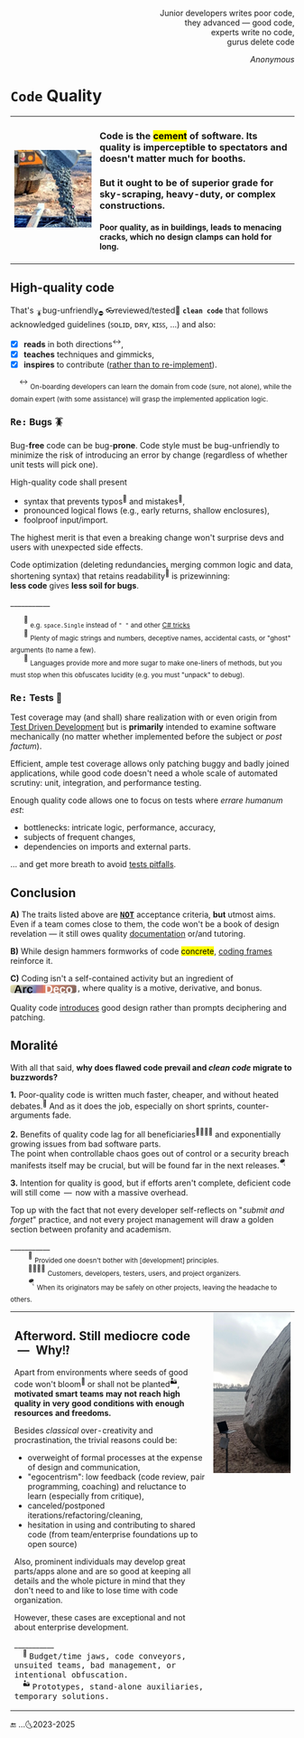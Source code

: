 <p dir="rtl">,Junior developers writes poor code<br/>
,they advanced &mdash; good code<br/>
,experts write no code<br/>
gurus delete code<br/></p>
<p dir="rtl"><i>Anonymous</i></p>

# `Code` Quality 

<table><tr></tr><tr valign="center"><td width=30%>
  <picture><img src="../../../_rsc/_img/photo/misc/pour_concrete.jpg" alt="&nbsp;pouring concrete" title="&nbsp;Image credit: jkcement.com&#013;&#010;(for illustration purposes only)" /></picture>
</td><td>
  
### Code is the <mark>cement</mark> of software. Its quality is imperceptible to spectators and doesn't matter much for booths.

### But it ought to be of superior grade for sky-scraping, heavy-duty, or complex constructions.

#### Poor quality, as in buildings, leads to menacing cracks, which no design clamps can hold for long.

</td></tr></table>

## High-quality code

That's <sub>🪳</sub>bug-unfriendly<sub>⛔</sub> 👓reviewed/tested🧪 **`clean code`** that follows acknowledged guidelines (ꜱᴏʟɪᴅ, ᴅʀʏ, ᴋɪꜱꜱ, ...) and also:

+ [x] **reads** in both directions<sup>↔️</sup>,
+ [x] **teaches** techniques and gimmicks,
+ [x] **inspires** to contribute (<ins>rather than to re-implement</ins>).

&nbsp; &nbsp; <sup>↔️</sup> <sub>On-boarding developers can learn the domain from code (sure, not alone), while the domain expert (with some assistance) will grasp the implemented application logic.</sub>

### <samp>Re:</samp> Bugs 🪳

Bug-**free** code can be bug-**prone**. Code style must be bug-unfriendly to minimize the risk of introducing an error by change (regardless of whether unit tests will pick one).

High-quality code shall present

+ syntax that prevents typos<sup>🎼</sup> and mistakes<sup>🥎</sup>,
+ pronounced logical flows (e.g., early returns, shallow enclosures),
+ foolproof input/import.

The highest merit is that even a breaking change won't surprise devs and users with unexpected side effects.

Code optimization (deleting redundancies, merging common logic and data, shortening syntax) that retains readability<sup>📖</sup> is prizewinning:\
**less code** gives **less soil for bugs**.

\___________

&nbsp; &nbsp; &nbsp; <sup>🎼</sup> <sub>e.g. `space.Single` instead of `" "` and other [C# tricks](../../../.net/README+/cs-hints.md)</sub>\
&nbsp; &nbsp; &nbsp; <sup>🥎</sup> <sub>Plenty of magic strings and numbers, deceptive names, accidental casts, or "ghost" arguments (to name a few).</sub>\
&nbsp; &nbsp; &nbsp; <sup>📖</sup> <sub>Languages provide more and more sugar to make one-liners of methods, but you must stop when this obfuscates lucidity (e.g. you must "unpack" to debug).</sub>

### <samp>Re:</samp> Tests 🧪

Test coverage may (and shall) share realization with or even origin from [Test Driven Development](../../tests/) but is **primarily** intended to examine software mechanically 
(no matter whether implemented before the subject or _post factum_).

Efficient, ample test coverage allows only patching buggy and badly joined applications, while good code doesn't need a whole scale of automated scrutiny: unit, integration, and performance testing.

Enough quality code allows one to focus on tests where _errare humanum est_:

* bottlenecks: intricate logic, performance, accuracy,
* subjects of frequent changes,
* dependencies on imports and external parts.

... and get more breath to avoid [tests pitfalls](../../tests/asQA/README+/QA_tests-pitfalls.md).

## Conclusion

**A)** The traits listed above are <samp><b><ins>NOT</ins></b></samp> acceptance criteria, **but** utmost aims. 
Even if a team comes close to them, the code won't be a book of design revelation — it still owes quality [documentation](../../docu) or/and tutoring.

**B)** While design hammers formworks of code <mark>concrete</mark>, [coding frames](https://github.com/Kyriosity/use-dev/tree/main/README%2B/frames) reinforce it.

**C)** Coding isn't a self-contained activity but an ingredient of <sub>[![Arc Deco.](../../../_rsc/_img/ArcDeco/ArcDeco-bar-14px_rounded.png)](../../../software/ArcDeco/README.md)</sub>&thinsp;, 
where quality is a motive, derivative, and bonus.

Quality code <ins>introduces</ins> good design rather than prompts deciphering and patching.


## Moralité

With all that said, **why does flawed code prevail and _clean code_ migrate to buzzwords?**

**1.** Poor-quality code is written much faster, cheaper, and without heated debates.<sup>🥴</sup> And as it does the job, especially on short sprints, counter-arguments fade.

**2.** Benefits of quality code lag for all beneficiaries<sup>:family_man_woman_boy_boy:</sup> and exponentially growing issues from bad software parts.\
The point when controllable chaos goes out of control or a security breach manifests itself may be crucial, but will be found far in the next releases.<sup>:parachute:</sup>

**3.** Intention for quality is good, but if efforts aren't complete, deficient code will still come &thinsp;&mdash;&thinsp; now with a massive overhead. 

Top up with the fact that not every developer self-reflects on "_submit and forget_" practice, and not every project management will draw a golden section between profanity and academism. 

\___________\
&nbsp; &nbsp; &nbsp; &nbsp; <sup>🥴</sup>&nbsp;<sub>Provided one doesn't bother with [development] principles.</sub>\
&nbsp; &nbsp; &nbsp; &nbsp; <sup>:family_man_woman_boy_boy:</sup>&nbsp;<sub>Customers, developers, testers, users, and project organizers.</sub>\
&nbsp; &nbsp; &nbsp; &nbsp; <sup>:parachute:</sup>&nbsp;<sub>When its originators may be safely on other projects, leaving the headache to others.</sub>

<table><tr></tr><tr valign="top"><td>

## Afterword. Still mediocre code &nbsp;&mdash;&nbsp; Why<samp>⁉️</samp>

Apart from environments where seeds of good code won't bloom<sup>:wilted_flower:</sup> or shall not be planted<sup>:desert:</sup>, 
**motivated smart teams may not reach high quality in very good conditions with enough resources and freedoms.**

Besides _classical_ over-creativity and procrastination, the trivial reasons could be:

+ overweight of formal processes at the expense of design and communication,
+ "egocentrism": low feedback (code review, pair programming, coaching) and reluctance to learn (especially from critique),
+ canceled/postponed iterations/refactoring/cleaning,
+ hesitation in using and contributing to shared code (from team/enterprise foundations up to open source)

Also, prominent individuals may develop great parts/apps alone and are so good at keeping all details and the whole picture in mind that they don't need to and like to lose time with code organization. 

However, these cases are exceptional and not about enterprise development.

\___________\
&nbsp; &nbsp; <sup>:wilted_flower:</sup> <samp>Budget/time jaws, code conveyors, unsuited teams, bad management, or intentional obfuscation.</samp>\
&nbsp; &nbsp; <sup>:desert:</sup> <samp>Prototypes, stand-alone auxiliaries, temporary solutions.</samp>

</td><td width="30%">
  <a href="../../../_rsc/_img/photo/blog/mount/DevVsMonolyth.jpg"><img alt="&nbsp;Stone monolyth" src="../../../_rsc/_img/photo/nat/DerAlteSchwede.jpg" title="Waterfall monolyth again..." /></a>
</td></tr></table>

🔚 ...🌜2023-2025
